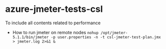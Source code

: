 # azure-jmeter-tests-csl
To include all contents related to performance

* How to run jmeter on remote nodes
```nohup /opt/jmeter-5.1.1/bin/jmeter -p user.properties -n -t csl-jmeter-test-plan.jmx > jmeter.log 2>&1 &```
